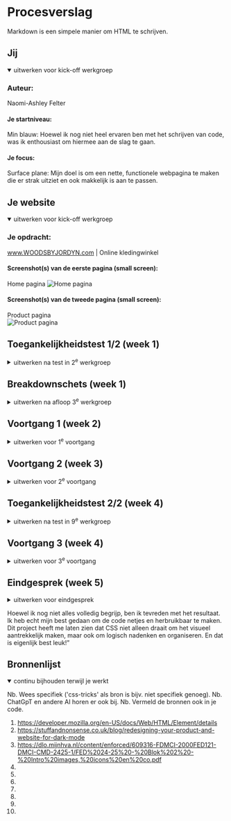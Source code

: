# Procesverslag
Markdown is een simpele manier om HTML te schrijven.  

## Jij

<details open>
  <summary>uitwerken voor kick-off werkgroep</summary>

  ### Auteur:
 Naomi-Ashley Felter

  #### Je startniveau:
  Min blauw: Hoewel ik nog niet heel ervaren ben met het schrijven van code, was ik enthousiast om hiermee aan de slag te gaan.

  #### Je focus:
  Surface plane: Mijn doel is om een nette, functionele webpagina te maken die er strak uitziet en ook makkelijk is aan te passen.
 
</details>





## Je website

<details open>
  <summary>uitwerken voor kick-off werkgroep</summary>

  ### Je opdracht:
  www.WOODSBYJORDYN.com | Online kledingwinkel 

  #### Screenshot(s) van de eerste pagina (small screen): 
  Home pagina
  <img src="/IMG-README/IMG_1595.PNG/" width="375px" alt="Home pagina">

  #### Screenshot(s) van de tweede pagina (small screen):
  Product pagina  
  <img src="/IMG-README/IMG_1596.PNG" width="375px" alt="Product pagina">
 
</details>



## Toegankelijkheidstest 1/2 (week 1)

<details>
  <summary>uitwerken na test in 2<sup>e</sup> werkgroep</summary>

  ### Bevindingen
  Lijst met je bevindingen die in de test naar voren kwamen:

  -
  -
  -
  -
  -


</details>



## Breakdownschets (week 1)

<details>
  <summary>uitwerken na afloop 3<sup>e</sup> werkgroep</summary>

  ### de hele pagina: 
  <img src="images/Breakdownschets.png" width="375px" alt="breakdown van de hele pagina">
  <img src="/IMG-README/iPhone 14 Pro Max – 2.png" width="375px" alt="breakdown van de hele pagina">

  ### dynamisch deel (bijv menu): 
  <img src="/IMG-README/IMG_1597.jpg/" width="375px" alt="breakdown van een dynamisch deel">

  ### wellicht nog een dynamisch deel (bijv filter): 
  <img src="/IMG-README/IMG_1595.PNG" width="375px" alt="breakdown van nog een dynamisch deel">

</details>



## Voortgang 1 (week 2)

<details>
  <summary>uitwerken voor 1<sup>e</sup> voortgang</summary>

  ### Stand van zaken
 Ik werkte nog met mijn code van vorig jaar en ervaarde verwarring. Dit kwam doordat ik mijn code niet vloeiend kon lezen en niet meer wist waarom ik bepaalde keuzes had gemaakt.

  Tijdens het gesprek werd mij geadviseerd om een nieuwe breakdown te maken en niet meer terug te kijken naar mijn oude breakdown.

  Daarnaast zijn de volgende punten besproken:

  - Er was een verkeerde link gekoppeld aan mijn GitHub; dit moet ik corrigeren.
  - Het advies is om me te richten op de nieuwe breakdown, zodat er een duidelijke HTML-structuur wordt toegepast.
  - Het wordt aangeraden om meer te denken als een programmeur
 


  ### Verslag van meeting
  hier na afloop snel de uitkomsten van de meeting vastleggen

  - punt 1
  - punt 2
  - nog een punt
  - ...

</details>





## Voortgang 2 (week 3)

<details>
  <summary>uitwerken voor 2<sup>e</sup> voortgang</summary>

  ### Stand van zaken
  ik heb een HTML structuur gedaan ik had heel veel moeiet met mijn 


  ### Verslag van meeting
  hier na afloop snel de uitkomsten van de meeting vastleggen

  - punt 1
  - punt 2
  - nog een punt
- ...

</details>





## Toegankelijkheidstest 2/2 (week 4)

<details>
  <summary>uitwerken na test in 9<sup>e</sup> werkgroep</summary>

  ### Bevindingen
  Lijst met je bevindingen die in de test naar voren kwamen (geef ook aan wat er verbeterd is):

  -
  -
  -
  -
  -
  -


</details>





## Voortgang 3 (week 4)

<details>
  <summary>uitwerken voor 3<sup>e</sup> voortgang</summary>

  ### Stand van zaken
  hier dit ging goed & dit was lastig (neem ook screenshots op van delen van je website en code)
   <img src="/IMG-README/Scherm­afbeelding 2025-01-27 om 16.37.45.png" width="375px" alt="uitomst opdracht 1">
    <img src="/IMG-README/Scherm­afbeelding 2025-01-27 om 16.37.56.png" width="375px" alt="uitomst opdracht 1">
    <img src="/IMG-README/Scherm­afbeelding 2025-01-27 om 22.41.11.png" width="375px" alt="uitomst opdracht 1">

  ### Agenda voor meeting

  ### Verslag van meeting
  hier na afloop snel de uitkomsten van de meeting vastleggen

  - punt 1
  - punt 2
  - nog een punt
  - ...



</details>





## Eindgesprek (week 5)

<details>
  <summary>uitwerken voor eindgesprek</summary>

  ### Je uitkomst - karakteristiek screenshots:
  <img src="readme-images/dummy-plaatje.jpg" width="375px" alt="uitomst opdracht 1">


  ### Dit ging goed/Heb ik geleerd: 
  Korte omschrijving met plaatjes

  <img src="readme-images/dummy-plaatje.jpg" width="375px" alt="top">


  ### Dit was lastig/Is niet gelukt:
  Korte omschrijving met plaatjes

  <img src="readme-images/dummy-plaatje.jpg" width="375px" alt="bummer">
</details>


Hoewel ik nog niet alles volledig begrijp, ben ik tevreden met het resultaat. Ik heb echt mijn best gedaan om de code netjes en herbruikbaar te maken. Dit project heeft me laten zien dat CSS niet alleen draait om het visueel aantrekkelijk maken, maar ook om logisch nadenken en organiseren. En dat is eigenlijk best leuk!”



## Bronnenlijst

<details open>
  <summary>continu bijhouden terwijl je werkt</summary>

  Nb. Wees specifiek ('css-tricks' als bron is bijv. niet specifiek genoeg). 
  Nb. ChatGpT en andere AI horen er ook bij.
  Nb. Vermeld de bronnen ook in je code.

  1. https://developer.mozilla.org/en-US/docs/Web/HTML/Element/details
  2. https://stuffandnonsense.co.uk/blog/redesigning-your-product-and-website-for-dark-mode
  3. https://dlo.mijnhva.nl/content/enforced/609316-FDMCI-2000FED121-DMCI-CMD-2425-1/FED%2024-25%20-%20Blok%202%20-%20Intro%20images,%20icons%20en%20co.pdf
  4. 
  5.
  6.
  7.
  8.
  9.
  10.

</details>